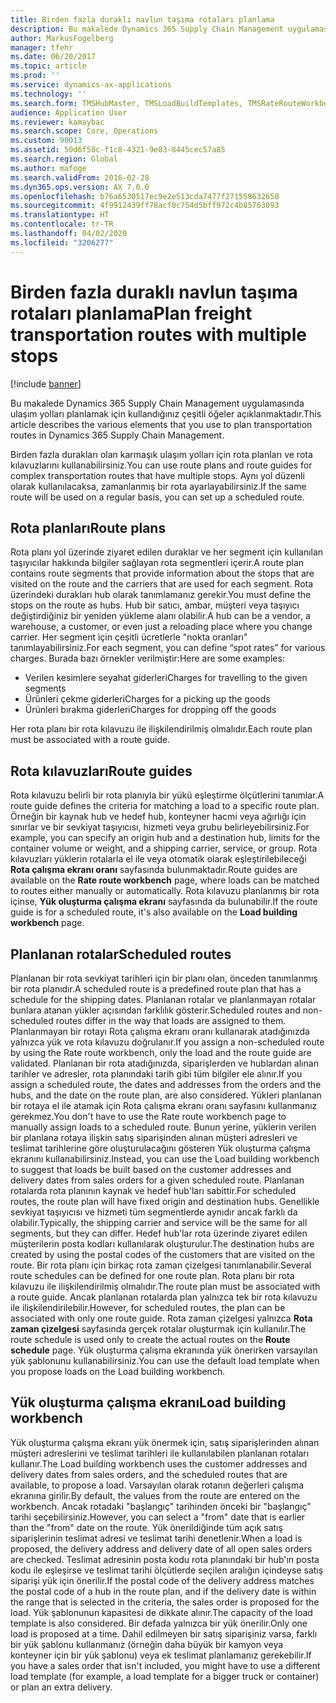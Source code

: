 ```yaml
---
title: Birden fazla duraklı navlun taşıma rotaları planlama
description: Bu makalede Dynamics 365 Supply Chain Management uygulamasında ulaşım yolları planlamak için kullandığınız çeşitli öğeler açıklanmaktadır.
author: MarkusFogelberg
manager: tfehr
ms.date: 06/20/2017
ms.topic: article
ms.prod: ''
ms.service: dynamics-ax-applications
ms.technology: ''
ms.search.form: TMSHubMaster, TMSLoadBuildTemplates, TMSRateRouteWorkbench, TMSRouteGuide, TMSRoutePlan, TMSRouteWorkbench, WHSLoadTemplate
audience: Application User
ms.reviewer: kamaybac
ms.search.scope: Core, Operations
ms.custom: 90013
ms.assetid: 50d6f58c-f1c8-4321-9e83-8445cec57a85
ms.search.region: Global
ms.author: mafoge
ms.search.validFrom: 2016-02-28
ms.dyn365.ops.version: AX 7.0.0
ms.openlocfilehash: b76a6530517ec9e2e513cda7477f271558632650
ms.sourcegitcommit: 4f9912439ff78acf0c754d5bff972c4b85763093
ms.translationtype: HT
ms.contentlocale: tr-TR
ms.lasthandoff: 04/02/2020
ms.locfileid: "3206277"
---
```

# <a name="plan-freight-transportation-routes-with-multiple-stops"></a><span data-ttu-id="fcf0e-103">Birden fazla duraklı navlun taşıma rotaları planlama</span><span class="sxs-lookup"><span data-stu-id="fcf0e-103">Plan freight transportation routes with multiple stops</span></span>

[!include [banner](../includes/banner.md)]

<span data-ttu-id="fcf0e-104">Bu makalede Dynamics 365 Supply Chain Management uygulamasında ulaşım yolları planlamak için kullandığınız çeşitli öğeler açıklanmaktadır.</span><span class="sxs-lookup"><span data-stu-id="fcf0e-104">This article describes the various elements that you use to plan transportation routes in Dynamics 365 Supply Chain Management.</span></span>

<span data-ttu-id="fcf0e-105">Birden fazla durakları olan karmaşık ulaşım yolları için rota planları ve rota kılavuzlarını kullanabilirsiniz.</span><span class="sxs-lookup"><span data-stu-id="fcf0e-105">You can use route plans and route guides for complex transportation routes that have multiple stops.</span></span> <span data-ttu-id="fcf0e-106">Aynı yol düzenli olarak kullanılacaksa, zamanlanmış bir rota ayarlayabilirsiniz.</span><span class="sxs-lookup"><span data-stu-id="fcf0e-106">If the same route will be used on a regular basis, you can set up a scheduled route.</span></span>

## <a name="route-plans"></a><span data-ttu-id="fcf0e-107">Rota planları</span><span class="sxs-lookup"><span data-stu-id="fcf0e-107">Route plans</span></span>
<span data-ttu-id="fcf0e-108">Rota planı yol üzerinde ziyaret edilen duraklar ve her segment için kullanılan taşıyıcılar hakkında bilgiler sağlayan rota segmentleri içerir.</span><span class="sxs-lookup"><span data-stu-id="fcf0e-108">A route plan contains route segments that provide information about the stops that are visited on the route and the carriers that are used for each segment.</span></span> <span data-ttu-id="fcf0e-109">Rota üzerindeki durakları hub olarak tanımlamanız gerekir.</span><span class="sxs-lookup"><span data-stu-id="fcf0e-109">You must define the stops on the route as hubs.</span></span> <span data-ttu-id="fcf0e-110">Hub bir satıcı, ambar, müşteri veya taşıyıcı değiştirdiğiniz bir yeniden yükleme alanı olabilir.</span><span class="sxs-lookup"><span data-stu-id="fcf0e-110">A hub can be a vendor, a warehouse, a customer, or even just a reloading place where you change carrier.</span></span> <span data-ttu-id="fcf0e-111">Her segment için çeşitli ücretlerle "nokta oranları" tanımlayabilirsiniz.</span><span class="sxs-lookup"><span data-stu-id="fcf0e-111">For each segment, you can define “spot rates” for various charges.</span></span> <span data-ttu-id="fcf0e-112">Burada bazı örnekler verilmiştir:</span><span class="sxs-lookup"><span data-stu-id="fcf0e-112">Here are some examples:</span></span>

-   <span data-ttu-id="fcf0e-113">Verilen kesimlere seyahat giderleri</span><span class="sxs-lookup"><span data-stu-id="fcf0e-113">Charges for travelling to the given segments</span></span>
-   <span data-ttu-id="fcf0e-114">Ürünleri çekme giderleri</span><span class="sxs-lookup"><span data-stu-id="fcf0e-114">Charges for a picking up the goods</span></span>
-   <span data-ttu-id="fcf0e-115">Ürünleri bırakma giderleri</span><span class="sxs-lookup"><span data-stu-id="fcf0e-115">Charges for dropping off the goods</span></span>

<span data-ttu-id="fcf0e-116">Her rota planı bir rota kılavuzu ile ilişkilendirilmiş olmalıdır.</span><span class="sxs-lookup"><span data-stu-id="fcf0e-116">Each route plan must be associated with a route guide.</span></span>

## <a name="route-guides"></a><span data-ttu-id="fcf0e-117">Rota kılavuzları</span><span class="sxs-lookup"><span data-stu-id="fcf0e-117">Route guides</span></span>
<span data-ttu-id="fcf0e-118">Rota kılavuzu belirli bir rota planıyla bir yükü eşleştirme ölçütlerini tanımlar.</span><span class="sxs-lookup"><span data-stu-id="fcf0e-118">A route guide defines the criteria for matching a load to a specific route plan.</span></span> <span data-ttu-id="fcf0e-119">Örneğin bir kaynak hub ve hedef hub, konteyner hacmi veya ağırlığı için sınırlar ve bir sevkiyat taşıyıcısı, hizmeti veya grubu belirleyebilirsiniz.</span><span class="sxs-lookup"><span data-stu-id="fcf0e-119">For example, you can specify an origin hub and a destination hub, limits for the container volume or weight, and a shipping carrier, service, or group.</span></span> <span data-ttu-id="fcf0e-120">Rota kılavuzları yüklerin rotalarla el ile veya otomatik olarak eşleştirilebileceği **Rota çalışma ekranı oranı** sayfasında bulunmaktadır.</span><span class="sxs-lookup"><span data-stu-id="fcf0e-120">Route guides are available on the **Rate route workbench** page, where loads can be matched to routes either manually or automatically.</span></span> <span data-ttu-id="fcf0e-121">Rota kılavuzu planlanmış bir rota içinse, **Yük oluşturma çalışma ekranı** sayfasında da bulunabilir.</span><span class="sxs-lookup"><span data-stu-id="fcf0e-121">If the route guide is for a scheduled route, it's also available on the **Load building workbench** page.</span></span>

## <a name="scheduled-routes"></a><span data-ttu-id="fcf0e-122">Planlanan rotalar</span><span class="sxs-lookup"><span data-stu-id="fcf0e-122">Scheduled routes</span></span>
<span data-ttu-id="fcf0e-123">Planlanan bir rota sevkiyat tarihleri için bir planı olan, önceden tanımlanmış bir rota planıdır.</span><span class="sxs-lookup"><span data-stu-id="fcf0e-123">A scheduled route is a predefined route plan that has a schedule for the shipping dates.</span></span> <span data-ttu-id="fcf0e-124">Planlanan rotalar ve planlanmayan rotalar bunlara atanan yükler açısından farklılık gösterir.</span><span class="sxs-lookup"><span data-stu-id="fcf0e-124">Scheduled routes and non-scheduled routes differ in the way that loads are assigned to them.</span></span> <span data-ttu-id="fcf0e-125">Planlanmayan bir rotayı Rota çalışma ekranı oranı kullanarak atadığınızda yalnızca yük ve rota kılavuzu doğrulanır.</span><span class="sxs-lookup"><span data-stu-id="fcf0e-125">If you assign a non-scheduled route by using the Rate route workbench, only the load and the route guide are validated.</span></span> <span data-ttu-id="fcf0e-126">Planlanan bir rota atadığınızda, siparişlerden ve hublardan alınan tarihler ve adresler, rota planındaki tarih gibi tüm bilgiler ele alınır.</span><span class="sxs-lookup"><span data-stu-id="fcf0e-126">If you assign a scheduled route, the dates and addresses from the orders and the hubs, and the date on the route plan, are also considered.</span></span> <span data-ttu-id="fcf0e-127">Yükleri planlanan bir rotaya el ile atamak için Rota çalışma ekranı oranı sayfasını kullanmanız gerekmez.</span><span class="sxs-lookup"><span data-stu-id="fcf0e-127">You don't have to use the Rate route workbench page to manually assign loads to a scheduled route.</span></span> <span data-ttu-id="fcf0e-128">Bunun yerine, yüklerin verilen bir planlana rotaya ilişkin satış siparişinden alınan müşteri adresleri ve teslimat tarihlerine göre oluşturulacağını gösteren Yük oluşturma çalışma ekranını kullanabilirsiniz.</span><span class="sxs-lookup"><span data-stu-id="fcf0e-128">Instead, you can use the Load building workbench to suggest that loads be built based on the customer addresses and delivery dates from sales orders for a given scheduled route.</span></span> <span data-ttu-id="fcf0e-129">Planlanan rotalarda rota planının kaynak ve hedef hub'ları sabittir.</span><span class="sxs-lookup"><span data-stu-id="fcf0e-129">For scheduled routes, the route plan will have fixed origin and destination hubs.</span></span> <span data-ttu-id="fcf0e-130">Genellikle sevkiyat taşıyıcısı ve hizmeti tüm segmentlerde aynıdır ancak farklı da olabilir.</span><span class="sxs-lookup"><span data-stu-id="fcf0e-130">Typically, the shipping carrier and service will be the same for all segments, but they can differ.</span></span> <span data-ttu-id="fcf0e-131">Hedef hub'lar rota üzerinde ziyaret edilen müşterilerin posta kodları kullanılarak oluşturulur.</span><span class="sxs-lookup"><span data-stu-id="fcf0e-131">The destination hubs are created by using the postal codes of the customers that are visited on the route.</span></span> <span data-ttu-id="fcf0e-132">Bir rota planı için birkaç rota zaman çizelgesi tanımlanabilir.</span><span class="sxs-lookup"><span data-stu-id="fcf0e-132">Several route schedules can be defined for one route plan.</span></span> <span data-ttu-id="fcf0e-133">Rota planı bir rota kılavuzu ile ilişkilendirilmiş olmalıdır.</span><span class="sxs-lookup"><span data-stu-id="fcf0e-133">The route plan must be associated with a route guide.</span></span> <span data-ttu-id="fcf0e-134">Ancak planlanan rotalarda plan yalnızca tek bir rota kılavuzu ile ilişkilendirilebilir.</span><span class="sxs-lookup"><span data-stu-id="fcf0e-134">However, for scheduled routes, the plan can be associated with only one route guide.</span></span> <span data-ttu-id="fcf0e-135">Rota zaman çizelgesi yalnızca **Rota zaman çizelgesi** sayfasında gerçek rotalar oluşturmak için kullanılır.</span><span class="sxs-lookup"><span data-stu-id="fcf0e-135">The route schedule is used only to create the actual routes on the **Route schedule** page.</span></span> <span data-ttu-id="fcf0e-136">Yük oluşturma çalışma ekranında yük önerirken varsayılan yük şablonunu kullanabilirsiniz.</span><span class="sxs-lookup"><span data-stu-id="fcf0e-136">You can use the default load template when you propose loads on the Load building workbench.</span></span>

## <a name="load-building-workbench"></a><span data-ttu-id="fcf0e-137">Yük oluşturma çalışma ekranı</span><span class="sxs-lookup"><span data-stu-id="fcf0e-137">Load building workbench</span></span>
<span data-ttu-id="fcf0e-138">Yük oluşturma çalışma ekranı yük önermek için, satış siparişlerinden alınan müşteri adreslerini ve teslimat tarihleri ile kullanılabilen planlanan rotaları kullanır.</span><span class="sxs-lookup"><span data-stu-id="fcf0e-138">The Load building workbench uses the customer addresses and delivery dates from sales orders, and the scheduled routes that are available, to propose a load.</span></span> <span data-ttu-id="fcf0e-139">Varsayılan olarak rotanın değerleri çalışma ekranına girilir.</span><span class="sxs-lookup"><span data-stu-id="fcf0e-139">By default, the values from the route are entered on the workbench.</span></span> <span data-ttu-id="fcf0e-140">Ancak rotadaki "başlangıç" tarihinden önceki bir "başlangıç" tarihi seçebilirsiniz.</span><span class="sxs-lookup"><span data-stu-id="fcf0e-140">However, you can select a "from" date that is earlier than the "from" date on the route.</span></span> <span data-ttu-id="fcf0e-141">Yük önerildiğinde tüm açık satış siparişlerinin teslimat adresi ve teslimat tarihi denetlenir.</span><span class="sxs-lookup"><span data-stu-id="fcf0e-141">When a load is proposed, the delivery address and delivery date of all open sales orders are checked.</span></span> <span data-ttu-id="fcf0e-142">Teslimat adresinin posta kodu rota planındaki bir hub'ın posta kodu ile eşleşirse ve teslimat tarihi ölçütlerde seçilen aralığın içindeyse satış siparişi yük için önerilir.</span><span class="sxs-lookup"><span data-stu-id="fcf0e-142">If the postal code of the delivery address matches the postal code of a hub in the route plan, and if the delivery date is within the range that is selected in the criteria, the sales order is proposed for the load.</span></span> <span data-ttu-id="fcf0e-143">Yük şablonunun kapasitesi de dikkate alınır.</span><span class="sxs-lookup"><span data-stu-id="fcf0e-143">The capacity of the load template is also considered.</span></span> <span data-ttu-id="fcf0e-144">Bir defada yalnızca bir yük önerilir.</span><span class="sxs-lookup"><span data-stu-id="fcf0e-144">Only one load is proposed at a time.</span></span> <span data-ttu-id="fcf0e-145">Dahil edilmeyen bir satış siparişiniz varsa, farklı bir yük şablonu kullanmanız (örneğin daha büyük bir kamyon veya konteyner için bir yük şablonu) veya ek teslimat planlamanız gerekebilir.</span><span class="sxs-lookup"><span data-stu-id="fcf0e-145">If you have a sales order that isn't included, you might have to use a different load template (for example, a load template for a bigger truck or container) or plan an extra delivery.</span></span>



